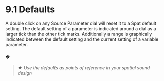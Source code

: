 # 9.1 Defaults

A double click on any Source Parameter dial will reset it to a Spat default setting.
The default setting of a parameter is indicated around a dial as a larger tick than
the other tick marks. Additionally a range is graphically indicated between the default setting and the current setting of a variable parameter.

#### �

> ★ _Use the defaults as points of reference in your spatial sound design_

